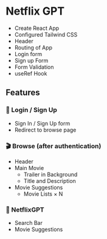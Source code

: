 # Netflix GPT

- Create React App  
- Configured Tailwind CSS
- Header
- Routing of App
- Login form
- Sign up Form
- Form Validation
- useRef Hook

## Features

### 🔐 Login / Sign Up
- Sign In / Sign Up form  
- Redirect to browse page  

### 🎬 Browse (after authentication)
- Header  
- Main Movie  
  - Trailer in Background  
  - Title and Description  
- Movie Suggestions  
  - Movie Lists × N  

### 🤖 NetflixGPT
- Search Bar  
- Movie Suggestions  

